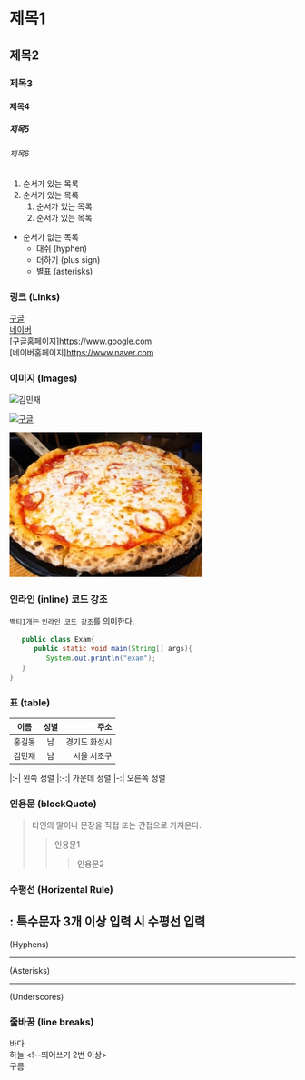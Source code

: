 # 제목1

## 제목2

### 제목3

#### 제목4

##### 제목5

###### 제목6

1. 순서가 있는 목록
2. 순서가 있는 목록
   1. 순서가 있는 목록
   2. 순서가 있는 목록

- 순서가 없는 목록
  - 대쉬 (hyphen)
  * 더하기 (plus sign)
  - 별표 (asterisks)

### 링크 (Links)

[구글](https://www.google.com)  
[네이버](https://www.naver.com)  
[구글홈페이지]<https://www.google.com>  
[네이버홈페이지]<https://www.naver.com>

### 이미지 (Images)

![김민재](https://search.pstatic.net/common?type=b&size=216&expire=1&refresh=true&quality=100&direct=true&src=http%3A%2F%2Fsstatic.naver.net%2Fpeople%2F1%2F202206281819545621.png)

[![구글](https://www.google.com/images/branding/googlelogo/1x/googlelogo_color_272x92dp.png)](https://www.google.com)

![가방](./asset/pizza.jpg)

### 인라인 (inline) 코드 강조
`백티1개`는 `인라인 코드 강조`를 의미한다.

```java
   public class Exam{
      public static void main(String[] args){
         System.out.println("exam");
   }
}
```

### 표 (table)
|이름|성별|주소|
|---|:---:|---:|
|홍길동|남|경기도 화성시|
|김민재|남|서울 서초구|

|:-| 왼쪽 정렬
|:-:| 가운데 정렬
|-:| 오른쪽 정렬

### 인용문 (blockQuote)
> 타인의 말이나 문장을 직접 또는 간접으로 가져온다.
> > 인용문1
> > > 인용문2

### 수평선 (Horizental Rule)
: 특수문자 3개 이상 입력 시 수평선 입력
---
(Hyphens)
***
(Asterisks)
___
(Underscores)


### 줄바꿈 (line breaks)
바다<br>
하늘   <!--띄어쓰기 2번 이상>   
구름

